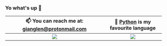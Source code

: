 ### Yo what's up 👋





 📫 You can reach me at: gianglen@protonmail.com | 🐍 [Python](https://python.org) is my favourite language
:-------------------------:|:-------------------------:
![](https://github-readme-stats.vercel.app/api?username=netgian&show_icons=true&theme=tokyonight)  |  ![](https://github-readme-stats.vercel.app/api/top-langs/?username=netgian&show_icons=true&theme=tokyonight&layout=compact&langs_count=8)

